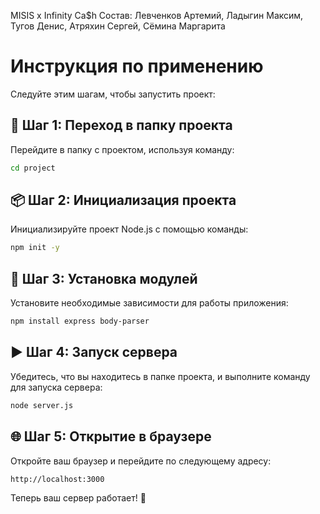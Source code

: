 MISIS x Infinity Ca$h
Состав: Левченков Артемий, Ладыгин Максим, Тугов Денис, Атряхин Сергей, Сёмина Маргарита



# Инструкция по применению

Следуйте этим шагам, чтобы запустить проект:

## 🚀 Шаг 1: Переход в папку проекта
Перейдите в папку с проектом, используя команду:
```bash
cd project
```

## 📦 Шаг 2: Инициализация проекта
Инициализируйте проект Node.js с помощью команды:
```bash
npm init -y
```

## 📂 Шаг 3: Установка модулей
Установите необходимые зависимости для работы приложения:
```bash
npm install express body-parser
```

## ▶️ Шаг 4: Запуск сервера
Убедитесь, что вы находитесь в папке проекта, и выполните команду для запуска сервера:
```bash
node server.js
```

## 🌐 Шаг 5: Открытие в браузере
Откройте ваш браузер и перейдите по следующему адресу:
```
http://localhost:3000
```

Теперь ваш сервер работает! 🎉
